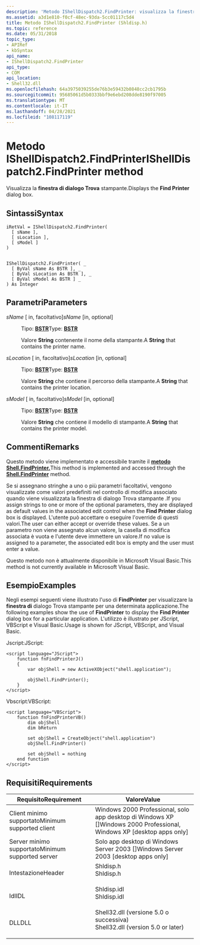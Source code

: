 ```yaml
---
description: 'Metodo IShellDispatch2.FindPrinter: visualizza la finestra di dialogo Trova stampante.'
ms.assetid: a3d1e810-f0cf-48ec-93da-5cc01117c5d4
title: Metodo IShellDispatch2.FindPrinter (Shldisp.h)
ms.topic: reference
ms.date: 05/31/2018
topic_type:
- APIRef
- kbSyntax
api_name:
- IShellDispatch2.FindPrinter
api_type:
- COM
api_location:
- Shell32.dll
ms.openlocfilehash: 64a3975039255de76b3e59432b0848cc2cb1795b
ms.sourcegitcommit: 95685061d5b0333bbf9e6ebd208dde8190f97005
ms.translationtype: MT
ms.contentlocale: it-IT
ms.lasthandoff: 04/28/2021
ms.locfileid: "108117119"
---
```

# <a name="ishelldispatch2findprinter-method"></a><span data-ttu-id="b5dc5-103">Metodo IShellDispatch2.FindPrinter</span><span class="sxs-lookup"><span data-stu-id="b5dc5-103">IShellDispatch2.FindPrinter method</span></span>

<span data-ttu-id="b5dc5-104">Visualizza la **finestra di dialogo Trova** stampante.</span><span class="sxs-lookup"><span data-stu-id="b5dc5-104">Displays the **Find Printer** dialog box.</span></span>

## <a name="syntax"></a><span data-ttu-id="b5dc5-105">Sintassi</span><span class="sxs-lookup"><span data-stu-id="b5dc5-105">Syntax</span></span>


```JScript
iRetVal = IShellDispatch2.FindPrinter(
  [ sName ],
  [ sLocation ],
  [ sModel ]
)
```


```VB

IShellDispatch2.FindPrinter( _
  [ ByVal sName As BSTR ], _
  [ ByVal sLocation As BSTR ], _
  [ ByVal sModel As BSTR ] _
) As Integer
```





## <a name="parameters"></a><span data-ttu-id="b5dc5-106">Parametri</span><span class="sxs-lookup"><span data-stu-id="b5dc5-106">Parameters</span></span>

<dl> <dt>

<span data-ttu-id="b5dc5-107">*sName* \[ in, facoltativo\]</span><span class="sxs-lookup"><span data-stu-id="b5dc5-107">*sName* \[in, optional\]</span></span>
</dt> <dd>

<span data-ttu-id="b5dc5-108">Tipo: **[ **BSTR**](/previous-versions/windows/desktop/automat/bstr)**</span><span class="sxs-lookup"><span data-stu-id="b5dc5-108">Type: **[**BSTR**](/previous-versions/windows/desktop/automat/bstr)**</span></span>

<span data-ttu-id="b5dc5-109">Valore **String** contenente il nome della stampante.</span><span class="sxs-lookup"><span data-stu-id="b5dc5-109">A **String** that contains the printer name.</span></span>

</dd> <dt>

<span data-ttu-id="b5dc5-110">*sLocation* \[ in, facoltativo\]</span><span class="sxs-lookup"><span data-stu-id="b5dc5-110">*sLocation* \[in, optional\]</span></span>
</dt> <dd>

<span data-ttu-id="b5dc5-111">Tipo: **[ **BSTR**](/previous-versions/windows/desktop/automat/bstr)**</span><span class="sxs-lookup"><span data-stu-id="b5dc5-111">Type: **[**BSTR**](/previous-versions/windows/desktop/automat/bstr)**</span></span>

<span data-ttu-id="b5dc5-112">Valore **String** che contiene il percorso della stampante.</span><span class="sxs-lookup"><span data-stu-id="b5dc5-112">A **String** that contains the printer location.</span></span>

</dd> <dt>

<span data-ttu-id="b5dc5-113">*sModel* \[ in, facoltativo\]</span><span class="sxs-lookup"><span data-stu-id="b5dc5-113">*sModel* \[in, optional\]</span></span>
</dt> <dd>

<span data-ttu-id="b5dc5-114">Tipo: **[ **BSTR**](/previous-versions/windows/desktop/automat/bstr)**</span><span class="sxs-lookup"><span data-stu-id="b5dc5-114">Type: **[**BSTR**](/previous-versions/windows/desktop/automat/bstr)**</span></span>

<span data-ttu-id="b5dc5-115">Valore **String** che contiene il modello di stampante.</span><span class="sxs-lookup"><span data-stu-id="b5dc5-115">A **String** that contains the printer model.</span></span>

</dd> </dl>

## <a name="remarks"></a><span data-ttu-id="b5dc5-116">Commenti</span><span class="sxs-lookup"><span data-stu-id="b5dc5-116">Remarks</span></span>

<span data-ttu-id="b5dc5-117">Questo metodo viene implementato e accessibile tramite il [**metodo Shell.FindPrinter.**](./shell-findprinter.md)</span><span class="sxs-lookup"><span data-stu-id="b5dc5-117">This method is implemented and accessed through the [**Shell.FindPrinter**](./shell-findprinter.md) method.</span></span>

<span data-ttu-id="b5dc5-118">Se si assegnano stringhe a uno o più parametri facoltativi, vengono visualizzate  come valori predefiniti nel controllo di modifica associato quando viene visualizzata la finestra di dialogo Trova stampante .</span><span class="sxs-lookup"><span data-stu-id="b5dc5-118">If you assign strings to one or more of the optional parameters, they are displayed as default values in the associated edit control when the **Find Printer** dialog box is displayed.</span></span> <span data-ttu-id="b5dc5-119">L'utente può accettare o eseguire l'override di questi valori.</span><span class="sxs-lookup"><span data-stu-id="b5dc5-119">The user can either accept or override these values.</span></span> <span data-ttu-id="b5dc5-120">Se a un parametro non viene assegnato alcun valore, la casella di modifica associata è vuota e l'utente deve immettere un valore.</span><span class="sxs-lookup"><span data-stu-id="b5dc5-120">If no value is assigned to a parameter, the associated edit box is empty and the user must enter a value.</span></span>

<span data-ttu-id="b5dc5-121">Questo metodo non è attualmente disponibile in Microsoft Visual Basic.</span><span class="sxs-lookup"><span data-stu-id="b5dc5-121">This method is not currently available in Microsoft Visual Basic.</span></span>

## <a name="examples"></a><span data-ttu-id="b5dc5-122">Esempio</span><span class="sxs-lookup"><span data-stu-id="b5dc5-122">Examples</span></span>

<span data-ttu-id="b5dc5-123">Negli esempi seguenti viene illustrato l'uso di **FindPrinter** per visualizzare la **finestra di** dialogo Trova stampante per una determinata applicazione.</span><span class="sxs-lookup"><span data-stu-id="b5dc5-123">The following examples show the use of **FindPrinter** to display the **Find Printer** dialog box for a particular application.</span></span> <span data-ttu-id="b5dc5-124">L'utilizzo è illustrato per JScript, VBScript e Visual Basic.</span><span class="sxs-lookup"><span data-stu-id="b5dc5-124">Usage is shown for JScript, VBScript, and Visual Basic.</span></span>

<span data-ttu-id="b5dc5-125">Jscript:</span><span class="sxs-lookup"><span data-stu-id="b5dc5-125">JScript:</span></span>


```JScript
<script language="JScript">
    function fnFindPrinterJ()
    {
        var objShell = new ActiveXObject("shell.application");
        
        objShell.FindPrinter();
    }
</script>
```



<span data-ttu-id="b5dc5-126">Vbscript:</span><span class="sxs-lookup"><span data-stu-id="b5dc5-126">VBScript:</span></span>


```VB
<script language="VBScript">
    function fnFindPrinterVB()
        dim objShell
        dim bReturn

        set objShell = CreateObject("shell.application")
        objShell.FindPrinter()

        set objShell = nothing
    end function
</script>
```



## <a name="requirements"></a><span data-ttu-id="b5dc5-127">Requisiti</span><span class="sxs-lookup"><span data-stu-id="b5dc5-127">Requirements</span></span>



| <span data-ttu-id="b5dc5-128">Requisito</span><span class="sxs-lookup"><span data-stu-id="b5dc5-128">Requirement</span></span> | <span data-ttu-id="b5dc5-129">Valore</span><span class="sxs-lookup"><span data-stu-id="b5dc5-129">Value</span></span> |
|-------------------------------------|---------------------------------------------------------------------------------------------------------------|
| <span data-ttu-id="b5dc5-130">Client minimo supportato</span><span class="sxs-lookup"><span data-stu-id="b5dc5-130">Minimum supported client</span></span><br/> | <span data-ttu-id="b5dc5-131">Windows 2000 Professional, solo app desktop di Windows XP \[\]</span><span class="sxs-lookup"><span data-stu-id="b5dc5-131">Windows 2000 Professional, Windows XP \[desktop apps only\]</span></span><br/>                                        |
| <span data-ttu-id="b5dc5-132">Server minimo supportato</span><span class="sxs-lookup"><span data-stu-id="b5dc5-132">Minimum supported server</span></span><br/> | <span data-ttu-id="b5dc5-133">Solo app desktop di Windows Server 2003 \[\]</span><span class="sxs-lookup"><span data-stu-id="b5dc5-133">Windows Server 2003 \[desktop apps only\]</span></span><br/>                                                          |
| <span data-ttu-id="b5dc5-134">Intestazione</span><span class="sxs-lookup"><span data-stu-id="b5dc5-134">Header</span></span><br/>                   | <dl> <span data-ttu-id="b5dc5-135"><dt>Shldisp.h</dt></span><span class="sxs-lookup"><span data-stu-id="b5dc5-135"><dt>Shldisp.h</dt></span></span> </dl>                          |
| <span data-ttu-id="b5dc5-136">Idl</span><span class="sxs-lookup"><span data-stu-id="b5dc5-136">IDL</span></span><br/>                      | <dl> <span data-ttu-id="b5dc5-137"><dt>Shldisp.idl</dt></span><span class="sxs-lookup"><span data-stu-id="b5dc5-137"><dt>Shldisp.idl</dt></span></span> </dl>                        |
| <span data-ttu-id="b5dc5-138">DLL</span><span class="sxs-lookup"><span data-stu-id="b5dc5-138">DLL</span></span><br/>                      | <dl> <span data-ttu-id="b5dc5-139"><dt>Shell32.dll (versione 5.0 o successiva)</dt></span><span class="sxs-lookup"><span data-stu-id="b5dc5-139"><dt>Shell32.dll (version 5.0 or later)</dt></span></span> </dl> |



 

 
